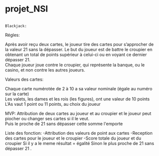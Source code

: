 # projet_NSI
                                                                          Blackjack:

Régles:

Après avoir reçu deux cartes, le joueur tire des cartes pour s’approcher de la valeur 21 sans la dépasser. 
Le but du joueur est de battre le croupier en obtenant un total de points supérieur à celui-ci ou en voyant ce dernier dépasser 21.  
Chaque joueur joue contre le croupier, qui représente la banque, ou le casino, et non contre les autres joueurs.  

Valeurs des cartes:

Chaque carte numérotée de 2 à 10 a sa valeur nominale (égale au numéro sur la carte)  
Les valets, les dames et les rois (les figures), ont une valeur de 10 points
L’As vaut 1 point ou 11 points, au choix du joueur


MVP: 
Attribution de deux cartes au joueur et au croupier et le joueur peut piocher ou changer ses cartes si il le veut.  
Puis le proche de 21 sans dépasser cette somme l'emporte  

Liste des fonction:
-Attribution des valeurs de point aux cartes
-Reception des cartes pour le joueur et le croupier
-Score  totale du joueur et du croupier
Si il y a le meme résultat = égalité
Sinon le plus proche de 21 sans dépasser 21 .

